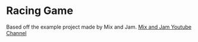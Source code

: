 # Racing Game

Based off the example project made by Mix and Jam. [Mix and Jam Youtube Channel](https://www.youtube.com/c/MixAndJam)
